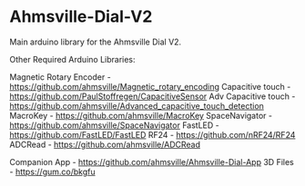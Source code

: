 # Ahmsville-Dial-V2
Main arduino library for the Ahmsville Dial V2.

Other Required Arduino Libraries:

Magnetic Rotary Encoder - https://github.com/ahmsville/Magnetic_rotary_encoding
Capacitive touch - https://github.com/PaulStoffregen/CapacitiveSensor
Adv Capacitive touch - https://github.com/ahmsville/Advanced_capacitive_touch_detection
MacroKey - https://github.com/ahmsville/MacroKey
SpaceNavigator - https://github.com/ahmsville/SpaceNavigator
FastLED - https://github.com/FastLED/FastLED
RF24 - https://github.com/nRF24/RF24
ADCRead - https://github.com/ahmsville/ADCRead


Companion App - https://github.com/ahmsville/Ahmsville-Dial-App
3D Files - https://gum.co/bkgfu
